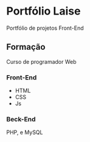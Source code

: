 # Portfólio Laise
Portfólio de projetos Front-End

## Formação
Curso de programador Web

### Front-End
- HTML
- CSS 
- Js

### Beck-End
PHP, e MySQL    